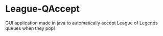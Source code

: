 # League-QAccept

GUI application made in java to automatically accept League of Legends queues when they pop!
